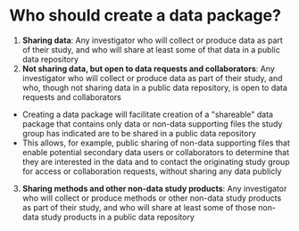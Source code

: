 # Who should create a data package?

1. **Sharing data**: Any investigator who will collect or produce data as part of their study, and who will share at least some of that data in a public data repository
2. **Not sharing data, but open to data requests and collaborators**: Any investigator who will collect or produce data as part of their study, and who, though not sharing data in a public data repository, is open to data requests and collaborators
  * Creating a data package will facilitate creation of a "shareable" data package that contains only data or non-data supporting files the study group has indicated are to be shared in a public data repository
  * This allows, for example, public sharing of non-data supporting files that enable potential secondary data users or collaborators to determine that they are interested in the data and to contact the originating study group for access or collaboration requests, without sharing any data publicly
3. **Sharing methods and other non-data study products**: Any investigator who will collect or produce methods or other non-data study products as part of their study, and who will share at least some of those non-data study products in a public data repository

